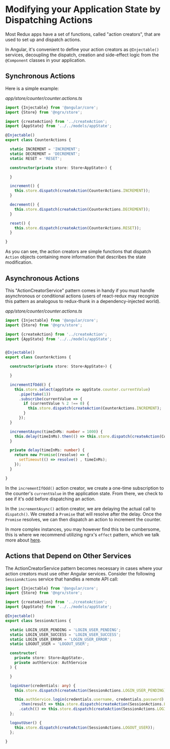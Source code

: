 # Modifying your Application State by Dispatching Actions

Most Redux apps have a set of functions, called "action creators", that are used to set up and dispatch actions.

In Angular, it's convenient to define your action creators as `@Injectable()` services, decoupling the dispatch, creation and side-effect logic from the `@Component` classes in your application.

## Synchronous Actions

Here is a simple example:

_app/store/counter/counter.actions.ts_

```typescript
import {Injectable} from '@angular/core';
import {Store} from '@ngrx/store';

import {createAction} from '../createAction';
import {AppState} from '../../models/appState';

@Injectable()
export class CounterActions {

  static INCREMENT = 'INCREMENT';
  static DECREMENT = 'DECREMENT';
  static RESET = 'RESET';

  constructor(private store: Store<AppState>) {

  }

  increment() {
    this.store.dispatch(createAction(CounterActions.INCREMENT));
  }

  decrement() {
    this.store.dispatch(createAction(CounterActions.DECREMENT));
  }

  reset() {
    this.store.dispatch(createAction(CounterActions.RESET));
  }

}
```

As you can see, the action creators are simple functions that dispatch `Action` objects containing more information that describes the state modification.

## Asynchronous Actions

This "ActionCreatorService" pattern comes in handy if you must handle asynchronous or conditional actions \(users of react-redux may recognize this pattern as analogous to redux-thunk in a dependency-injected world\).

_app/store/counter/counter.actions.ts_

```typescript
import {Injectable} from '@angular/core';
import {Store} from '@ngrx/store';

import {createAction} from '../createAction';
import {AppState} from '../../models/appState';


@Injectable()
export class CounterActions {

  constructor(private store: Store<AppState>) {

  }

  incrementIfOdd() {
    this.store.select(appState => appState.counter.currentValue)
      .pipe(take(1))
      .subscribe(currentValue => {
        if (currentValue % 2 !== 0) {
          this.store.dispatch(createAction(CounterActions.INCREMENT);
        }
      });
  }

  incrementAsync(timeInMs: number = 1000) {
    this.delay(timeInMs).then(() => this.store.dispatch(createAction(CounterActions.INCREMENT)));
  }

  private delay(timeInMs: number) {
    return new Promise((resolve) => {
      setTimeout(() => resolve() , timeInMs);
    });
  }

}
```

In the `incrementIfOdd()` action creator, we create a one-time subscription to the counter's `currentValue` in the application state. From there, we check to see if it's odd before dispatching an action.

In the `incrementAsync()` action creator, we are delaying the actual call to `dispatch()`. We created a `Promise` that will resolve after the delay. Once the `Promise` resolves, we can then dispatch an action to increment the counter.

In more complex instances, you may however find this to be cumbersome, this is where we recommend utilizing ngrx's `effect` pattern, which we talk more about [here](side_effects.md).
## Actions that Depend on Other Services

The ActionCreatorService pattern becomes necessary in cases where your action creators must use other Angular services. Consider the following `SessionActions` service that handles a remote API call:

```typescript
import {Injectable} from '@angular/core';
import {Store} from '@ngrx/store';

import {createAction} from '../createAction';
import {AppState} from '../../models/appState';

@Injectable()
export class SessionActions {

  static LOGIN_USER_PENDING = 'LOGIN_USER_PENDING';
  static LOGIN_USER_SUCCESS = 'LOGIN_USER_SUCCESS';
  static LOGIN_USER_ERROR = 'LOGIN_USER_ERROR';
  static LOGOUT_USER = 'LOGOUT_USER';

  constructor(
    private store: Store<AppState>,
    private authService: AuthService
  ) {

  }

  loginUser(credentials: any) {
    this.store.dispatch(createAction(SessionActions.LOGIN_USER_PENDING));

    this.authService.login(credentials.username, credentials.password)
      .then(result => this.store.dispatch(createAction(SessionActions.LOGIN_USER_SUCCESS, result)))
      .catch(() => this.store.dispatch(createAction(SessionActions.LOGIN_USER_ERROR)));
  };

  logoutUser() {
    this.store.dispatch(createAction(SessionActions.LOGOUT_USER));
  };

}
```

